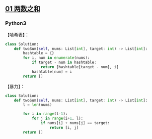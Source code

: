 ## [01 两数之和](https://leetcode.cn/submissions/detail/453173243/)

### Python3

【哈希表】：
```py
class Solution:
    def twoSum(self, nums: List[int], target: int) -> List[int]:
        hashtable = {}
        for i, num in enumerate(nums):
            if target - num in hashtable:
                return [hashtable[target - num], i]
            hashtable[num] = i
        return []
```

【暴力】：
```py
class Solution:
    def twoSum(self, nums: List[int], target: int) -> List[int]:
        l = len(nums)

        for i in range(l-1):
            for j in range(i+1, l):
                if nums[i] + nums[j] == target:
                    return [i, j]
        return []
```